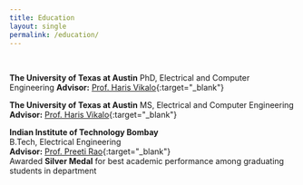 ```yaml
---
title: Education
layout: single
permalink: /education/
---
```

<br>

**The University of Texas at Austin**
PhD, Electrical and Computer Engineering
**Advisor:** [Prof. Haris Vikalo](http://users.ece.utexas.edu/~hvikalo/){:target="_blank"}

**The University of Texas at Austin**
MS, Electrical and Computer Engineering  
**Advisor:** [Prof. Haris Vikalo](http://users.ece.utexas.edu/~hvikalo/){:target="_blank"}  

**Indian Institute of Technology Bombay**  
B.Tech, Electrical Engineering  
**Advisor:** [Prof. Preeti Rao](https://www.ee.iitb.ac.in/wiki/faculty/prao){:target="_blank"}  
Awarded **Silver Medal** for best academic performance among graduating students in department
